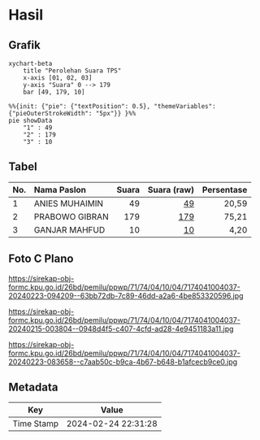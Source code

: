 # Hasil

## Grafik

```mermaid
xychart-beta
    title "Perolehan Suara TPS"
    x-axis [01, 02, 03]
    y-axis "Suara" 0 --> 179
    bar [49, 179, 10]
```

```mermaid
%%{init: {"pie": {"textPosition": 0.5}, "themeVariables": {"pieOuterStrokeWidth": "5px"}} }%%
pie showData
    "1" : 49
    "2" : 179
    "3" : 10
```

## Tabel

| No. | Nama Paslon    | Suara | Suara (raw) | Persentase |
|:--- |:-------------- | -----:| -----------:| ----------:|
| 1   | ANIES MUHAIMIN | 49    | [49][p-1]   | 20,59      |
| 2   | PRABOWO GIBRAN | 179   | [179][p-2]  | 75,21      |
| 3   | GANJAR MAHFUD  | 10    | [10][p-3]   | 4,20       |


[p-1]: https://github.com/gigit-pemilu/pemilu-2024-71-sulawesi-utara/blob/main/pilpres/hitung-suara/sub/71-sulawesi-utara/sub/74-kota-kotamobagu/sub/04-kotamobagu-barat/sub/1004-gogagoman/sub/037-tps/sub/paslon-1.txt
[p-2]: https://github.com/gigit-pemilu/pemilu-2024-71-sulawesi-utara/blob/main/pilpres/hitung-suara/sub/71-sulawesi-utara/sub/74-kota-kotamobagu/sub/04-kotamobagu-barat/sub/1004-gogagoman/sub/037-tps/sub/paslon-2.txt
[p-3]: https://github.com/gigit-pemilu/pemilu-2024-71-sulawesi-utara/blob/main/pilpres/hitung-suara/sub/71-sulawesi-utara/sub/74-kota-kotamobagu/sub/04-kotamobagu-barat/sub/1004-gogagoman/sub/037-tps/sub/paslon-3.txt

## Foto C Plano

https://sirekap-obj-formc.kpu.go.id/26bd/pemilu/ppwp/71/74/04/10/04/7174041004037-20240223-094209--63bb72db-7c89-46dd-a2a6-4be853320596.jpg

https://sirekap-obj-formc.kpu.go.id/26bd/pemilu/ppwp/71/74/04/10/04/7174041004037-20240215-003804--0948d4f5-c407-4cfd-ad28-4e9451183a11.jpg

https://sirekap-obj-formc.kpu.go.id/26bd/pemilu/ppwp/71/74/04/10/04/7174041004037-20240223-083658--c7aab50c-b9ca-4b67-b648-b1afcecb9ce0.jpg


## Metadata

| Key        | Value               |
| ---------- | ------------------- |
| Time Stamp | 2024-02-24 22:31:28 |



